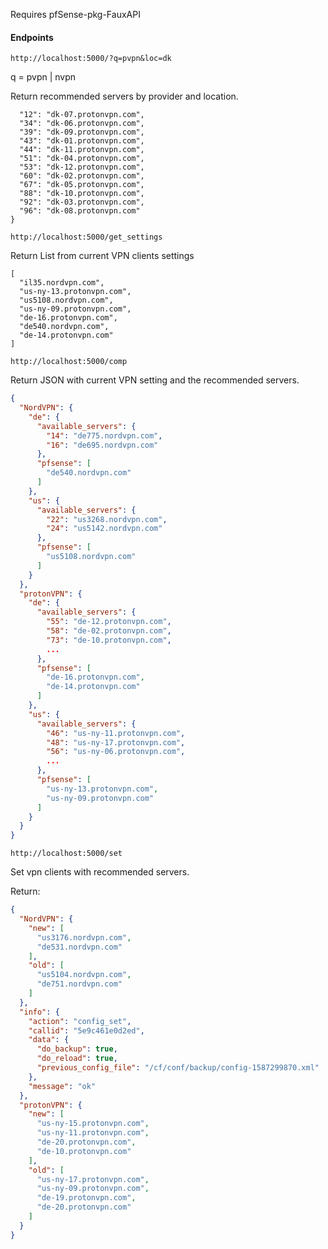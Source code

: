 Requires pfSense-pkg-FauxAPI

#### Endpoints

`http://localhost:5000/?q=pvpn&loc=dk`

q = pvpn | nvpn

Return recommended servers by provider and location.

```{
  "12": "dk-07.protonvpn.com", 
  "34": "dk-06.protonvpn.com", 
  "39": "dk-09.protonvpn.com", 
  "43": "dk-01.protonvpn.com", 
  "44": "dk-11.protonvpn.com", 
  "51": "dk-04.protonvpn.com", 
  "53": "dk-12.protonvpn.com", 
  "60": "dk-02.protonvpn.com", 
  "67": "dk-05.protonvpn.com", 
  "88": "dk-10.protonvpn.com", 
  "92": "dk-03.protonvpn.com", 
  "96": "dk-08.protonvpn.com"
}
```

`http://localhost:5000/get_settings`

Return List from current VPN clients settings

```
[
  "il35.nordvpn.com", 
  "us-ny-13.protonvpn.com", 
  "us5108.nordvpn.com", 
  "us-ny-09.protonvpn.com", 
  "de-16.protonvpn.com", 
  "de540.nordvpn.com", 
  "de-14.protonvpn.com"
]
```
`http://localhost:5000/comp`

Return JSON with current VPN setting and the recommended  servers.
```json
{
  "NordVPN": {
    "de": {
      "available_servers": {
        "14": "de775.nordvpn.com", 
        "16": "de695.nordvpn.com"
      }, 
      "pfsense": [
        "de540.nordvpn.com"
      ]
    }, 
    "us": {
      "available_servers": {
        "22": "us3268.nordvpn.com", 
        "24": "us5142.nordvpn.com"
      }, 
      "pfsense": [
        "us5108.nordvpn.com"
      ]
    } 
  }, 
  "protonVPN": {
    "de": {
      "available_servers": {
        "55": "de-12.protonvpn.com", 
        "58": "de-02.protonvpn.com", 
        "73": "de-10.protonvpn.com", 
        ...
      }, 
      "pfsense": [
        "de-16.protonvpn.com", 
        "de-14.protonvpn.com"
      ]
    },  
    "us": {
      "available_servers": {
        "46": "us-ny-11.protonvpn.com", 
        "48": "us-ny-17.protonvpn.com", 
        "56": "us-ny-06.protonvpn.com", 
        ...
      }, 
      "pfsense": [
        "us-ny-13.protonvpn.com", 
        "us-ny-09.protonvpn.com"
      ]
    }
  }
}

```
`http://localhost:5000/set`

Set vpn clients with recommended servers.

Return:

```json
{
  "NordVPN": {
    "new": [
      "us3176.nordvpn.com", 
      "de531.nordvpn.com"
    ], 
    "old": [
      "us5104.nordvpn.com", 
      "de751.nordvpn.com"
    ]
  }, 
  "info": {
    "action": "config_set", 
    "callid": "5e9c461e0d2ed", 
    "data": {
      "do_backup": true, 
      "do_reload": true, 
      "previous_config_file": "/cf/conf/backup/config-1587299870.xml"
    }, 
    "message": "ok"
  }, 
  "protonVPN": {
    "new": [
      "us-ny-15.protonvpn.com", 
      "us-ny-11.protonvpn.com", 
      "de-20.protonvpn.com", 
      "de-10.protonvpn.com"
    ], 
    "old": [
      "us-ny-17.protonvpn.com", 
      "us-ny-09.protonvpn.com", 
      "de-19.protonvpn.com", 
      "de-20.protonvpn.com"
    ]
  }
}

``` 